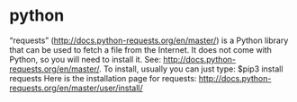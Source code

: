 # python
“requests” (http://docs.python-requests.org/en/master/) is a Python library that can be used to fetch a file from the Internet. It does not come with Python, so you will need to install it.  See: http://docs.python-requests.org/en/master/.  To install, usually you can just type:  $pip3 install requests  Here is the installation page for requests: http://docs.python-requests.org/en/master/user/install/
